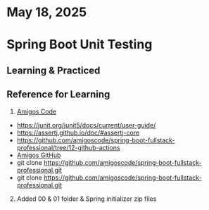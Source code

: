# May 18, 2025

# Spring Boot Unit Testing

## Learning & Practiced

## Reference for Learning

1. [Amigos Code](https://www.youtube.com/watch?v=Geq60OVyBPg)

- https://junit.org/junit5/docs/current/user-guide/
- https://assertj.github.io/doc/#assertj-core
- https://github.com/amigoscode/spring-boot-fullstack-professional/tree/12-github-actions
- [Amigos GitHub](https://github.com/amigoscode/spring-boot-fullstack-professional/tree/12-github-actions)
- git clone https://github.com/amigoscode/spring-boot-fullstack-professional.git
- git clone https://github.com/amigoscode/spring-boot-fullstack-professional.git
2. Added 00 & 01 folder & Spring initializer zip files